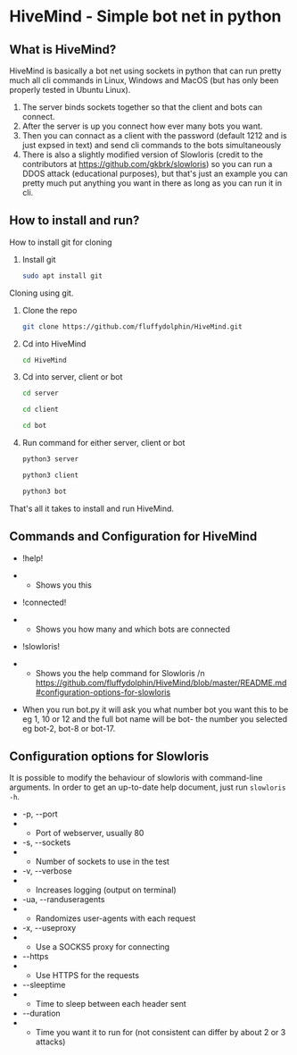 # HiveMind - Simple bot net in python

## What is HiveMind?
HiveMind is basically a bot net using sockets in python that can run pretty much all cli commands in Linux, Windows and MacOS (but has only been properly tested in Ubuntu Linux).

1. The server binds sockets together so that the client and bots can connect.
2. After the server is up you connect how ever many bots you want.
3. Then you can connact as a client with the password (default 1212 and is just expsed in text) and send cli commands to the bots simultaneously
4. There is also a slightly modified version of Slowloris (credit to the contributors at https://github.com/gkbrk/slowloris) so you can run a DDOS attack (educational purposes), but that's just an example you can pretty much put anything you want in there as long as you can run it in cli.

## How to install and run?

How to install git for cloning

1. Install git
   ```sh
   sudo apt install git
   ```



Cloning using git.

1. Clone the repo
   ```sh
   git clone https://github.com/fluffydolphin/HiveMind.git
   ```
   
2. Cd into HiveMind
   ```sh
   cd HiveMind
   ```
   
2. Cd into server, client or bot
   ```sh
   cd server
   ```
   ```sh
   cd client
   ```
   ```sh
   cd bot
   ```
3. Run command for either server, client or bot
   ```sh
   python3 server
   ```
   ```sh
   python3 client
   ```
   ```sh
   python3 bot
   ```
  
That's all it takes to install and run HiveMind.

## Commands and Configuration for HiveMind

* !help!
* * Shows you this
* !connected!
* * Shows you how many and which bots are connected
* !slowloris!
* * Shows you the help command for Slowloris /n https://github.com/fluffydolphin/HiveMind/blob/master/README.md#configuration-options-for-slowloris

* When you run bot.py it will ask you what number bot you want this to be eg 1, 10 or 12 and the full bot name will be bot- the number you selected eg bot-2, bot-8 or bot-17. 


## Configuration options for Slowloris
It is possible to modify the behaviour of slowloris with command-line
arguments. In order to get an up-to-date help document, just run
`slowloris -h`.

* -p, --port
* * Port of webserver, usually 80
* -s, --sockets
* * Number of sockets to use in the test
* -v, --verbose
* * Increases logging (output on terminal)
* -ua, --randuseragents
* * Randomizes user-agents with each request
* -x, --useproxy
* * Use a SOCKS5 proxy for connecting
* --https
* * Use HTTPS for the requests
* --sleeptime
* * Time to sleep between each header sent
* --duration
* * Time you want it to run for (not consistent can differ by about 2 or 3 attacks)

